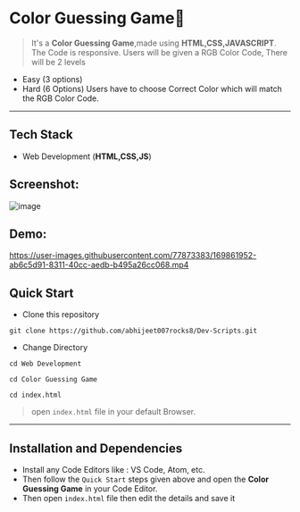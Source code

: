 # Color Guessing Game🎨

> It's a **Color Guessing Game**,made using **HTML,CSS,JAVASCRIPT**. The Code is responsive. Users will be given a RGB Color Code, There will be 2 levels

- Easy (3 options)
- Hard (6 Options)
Users have to choose Correct Color which will match the RGB Color Code.

---
## Tech Stack
- Web Development (**HTML,CSS,JS**)

## Screenshot:
![image](https://user-images.githubusercontent.com/77873383/168007158-aa9f67ef-c714-4771-8196-f5d6ffb42f88.png)


## Demo:






https://user-images.githubusercontent.com/77873383/169861952-ab6c5d91-8311-40cc-aedb-b495a26cc068.mp4






## **Quick Start**
- Clone this repository

``` 
git clone https://github.com/abhijeet007rocks8/Dev-Scripts.git
```
- Change Directory

```
cd Web Development
```
```
cd Color Guessing Game
```
```
cd index.html
```
> open ```index.html``` file in your default Browser.
---
## **Installation and Dependencies**
- Install any Code Editors like : VS Code, Atom, etc.
- Then follow the ```Quick Start``` steps given above and open the **Color Guessing Game** in your Code Editor.
- Then open ```index.html``` file then edit the details and save it 
